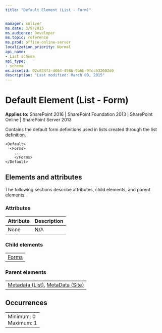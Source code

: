 ```yaml
---
title: "Default Element (List - Form)"


manager: soliver
ms.date: 3/9/2015
ms.audience: Developer
ms.topic: reference
ms.prod: office-online-server
localization_priority: Normal
api_name:
- List schema
api_type:
- schema
ms.assetid: 02c834f3-d064-498b-9b6b-9fcc632602d0
description: "Last modified: March 09, 2015"
---
```


# Default Element (List - Form)

 
  
 **Applies to:** SharePoint 2016 | SharePoint Foundation 2013 | SharePoint Online | SharePoint Server 2013
  
Contains the default form definitions used in lists created through the list definition.
  
```
<Default>
  <Forms>
    ...
    </Forms>
</Default>
```

## Elements and attributes

The following sections describe attributes, child elements, and parent elements.

### Attributes

|**Attribute**|**Description**|
|:-----|:-----|
|None  <br/> |N/A  <br/> |
   
### Child elements

||
|:-----|
|[Forms](forms-element-list.md)|
   
### Parent elements

||
|:-----|
|[Metadata (List)](metadata-element-list.md), [MetaData (Site)](../../collaborative-application-markup-language-caml-schemas/site-schema/metadata-element-site.md)|
   
## Occurrences

||
|:-----|
|Minimum: 0  <br/> Maximum: 1  <br/> |
   

